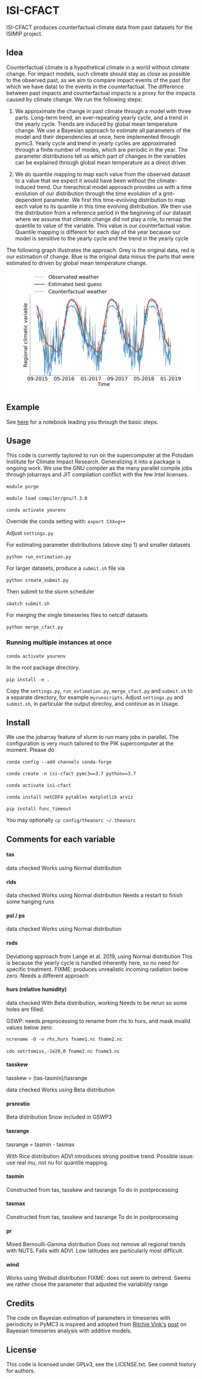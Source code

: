 # ISI-CFACT

ISI-CFACT produces counterfactual climate data from past datasets for the ISIMIP project.

## Idea
Counterfactual climate is a hypothetical climate in a world without climate change.
For impact models, such climate should stay as close as possible to the observed past,
as we aim to compare impact events of the past (for which we have data) to the events in the counterfactual. The difference between past impacts and counterfactual impacts is a proxy for the impacts caused by climate change. We run the following steps:

1. We approximate the change in past climate through a model with three parts. Long-term trend, an ever-repeating yearly cycle, and a trend in the yearly cycle. Trends are induced by global mean temperature change. We use a Bayesian approach to estimate all parameters of the model and their dependencies at once, here implemented through pymc3. Yearly cycle and trend in yearly cycles are approximated through a finite number of modes, which are periodic in the year. The parameter distributions tell us which part of changes in the variables can be explained through global mean temperature as a direct driver.

2. We do quantile mapping to map each value from the observed dataset to a value that we expect it would have been without the climate-induced trend. Our hierachical model approach provides us with a time evolution of our distribution through the time evolution of a gmt-dependent parameter.
We first this time-evolving distribution to map each value to its quantile in this time evolving distribution.
We then use the distribution from a reference period in the beginning of our dataset where we assume that climate change did not play a role, to remap the quantile to value of the variable. This value is our counterfactual value. Quantile mapping is different for each day of the year because our model is sensitive to the yearly cycle and the trend in the yearly cycle

The following graph illustrates the approach. Grey is the original data, red is our estimation of change. Blue is the original data minus the parts that were estimated to driven by global mean temperature change.

![Counterfactual example](image01.png)

## Example

See [here](examples/tas_example.ipynb) for a notebook leading you through the basic steps.

## Usage

This code is currently taylored to run on the supercomputer at the Potsdam Institute for Climate Impact Research. Generalizing it into a package is ongoing work. We use the GNU compiler as the many parallel compile jobs through jobarrays and JIT compilation conflict with the few Intel licenses.

`module purge`

`module load compiler/gnu/7.3.0`

`conda activate yourenv`

Override the conda setting with: `export CXX=g++`

Adjust `settings.py`

For estimating parameter distributions (above step 1) and smaller datasets

`python run_estimation.py`

For larger datasets, produce a `submit.sh` file via

`python create_submit.py`

Then submit to the slurm scheduler

`sbatch submit.sh`

For merging the single timeseries files to netcdf datasets

`python merge_cfact.py`

### Running multiple instances at once


`conda activate yourenv`

In the root package directory.

`pip install -e .`

Copy the `settings.py`, `run_estimation.py`, `merge_cfact.py` and `submit.sh` to a separate directory,
for example `myrunscripts`. Adjust `settings.py` and `submit.sh`, in particular the output directoy, and continue as in Usage.

## Install

We use the jobarray feature of slurm to run many jobs in parallel.
The configuration is very much tailored to the PIK supercomputer at the moment. Please do

`conda config --add channels conda-forge`

`conda create -n isi-cfact pymc3==3.7 python==3.7`

`conda activate isi-cfact`

`conda install netCDF4 pytables matplotlib arviz`

`pip install func_timeout`

You may optionally
`cp config/theanorc ~/.theanorc`

## Comments for each variable

#### tas
data checked
Works using Normal distribution

#### rlds
data checked
Works using Normal distribution
Needs a restart to finish some hanging runs

#### psl / ps
data checked
Works using Normal distribution

#### rsds
Deviationg approach from Lange et al. 2019, using Normal distribution
This is because the yearly cycle is handled inherently here, so no need for specific treatment.
FIXME: produces unrealistic incoming radiation below zero. Needs a different approach

#### hurs (relative humidity)
data checked
With Beta distribution, working
Needs to be rerun so some holes are filled.

GSWP: needs preprocessing to rename from rhs to hurs, and mask invalid values below zero:

```
ncrename -O -v rhs,hurs fname1.nc fname2.nc

cdo setrtomiss,-1e20,0 fname2.nc fname3.nc
```

#### tasskew
tasskew = (tas-tasmin)/tasrange

data checked
Works using Beta distribution


#### prsnratio
Beta distribution
Snow included in GSWP3

#### tasrange
tasrange = tasmin - tasmax

With Rice distribution
ADVI introduces strong positive trend.
Possible issue: use real mu, not nu for quantile mapping.

#### tasmin
Constructed from tas, tasskew and tasrange
To do in postprocessing

#### tasmax
Constructed from tas, tasskew and tasrange
To do in postprocessing

#### pr
Mixed Bernoulli-Gamma distribution
Does not remove all regional trends with NUTS.
Fails with ADVI.
Low latitudes are particularly most difficult.

#### wind
Works using Weibull distribution
FIXME: does not seem to detrend. Seems we rather chose the parameter that adjusted the variability range


## Credits

The code on Bayesian estimation of parameters in timeseries with periodicity in PyMC3 is inspired and adopted from [Ritchie Vink's](https://www.ritchievink.com) [post](https://www.ritchievink.com/blog/2018/10/09/build-facebooks-prophet-in-pymc3-bayesian-time-series-analyis-with-generalized-additive-models/) on Bayesian timeseries analysis with additive models.

## License

This code is licensed under GPLv3, see the LICENSE.txt. See commit history for authors.

